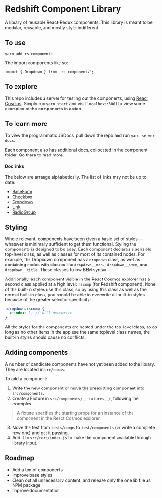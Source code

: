 # Redshift Component Library

A library of reusable React-Redux components. This library is meant to be modular, reusable, and mostly style-indifferent.

## To use

```
yarn add rs-components
```

The import components like so:

```
import { Dropdown } from 'rs-components';
```

## To explore

This repo includes a server for testing out the components, using [React Cosmos](https://github.com/react-cosmos/react-cosmos). Simply run `yarn start` and visit `localhost:3001` to view some examples of the components in action.

## To learn more

To view the programmatic JSDocs, pull down the repo and run `yarn server-docs`.

Each component also has additional docs, collocated in the component folder. Go there to read more.

#### Doc links

The below are arrange alphabetically. The list of links may not be up to date:

- [BaseForm](./src/components/BaseForm/README.md)
- [Checkbox](./src/components/Checkbox/README.md)
- [Dropdown](./src/components/Dropdown/README.md)
- [Link](./src/components/Link/README.md)
- [RadioGroup](./src/components/RadioGroup/README.md)

## Styling

Where relevant, components have been given a basic set of styles -- whatever is minimally sufficient to get them functional. Styling the components is designed to be easy. Each component declares a sensible top-level class, as well as classes for most of its contained nodes. For example, the Dropdown component has a `dropdown` class, as well as containing nodes with classes like `dropdown__menu`, `dropdown__item`, and `dropdown__title`. These classes follow BEM syntax.

Additionally, each component visible in the React Cosmos explorer has a second class applied at a high level: `rscomp` (for Redshift component). None of the built-in styles use this class, so by using this class as well as the normal built-in class, you should be able to overwrite all built-in styles because of the greater selector specificity:

```scss
.dropdown.rscomp {
  z-index: 1; // will overwrite
}
```

All the styles for the components are nested under the top-level class, so as long as no other items in the app use the same toplevel class names, the built-in styles should cause no conflicts.

## Adding components

A number of candidate components have not yet been added to the library. They are located in `src/comps`.

To add a component:

1. Write the new component or move the preexisting component into `src/components`.
2. Create a Fixture in `src/components/__fixtures__/`, following the examples

  > A fixture specifies the starting props for an instance of the component in the React Cosmos explorer.

3. Move the test from `tests/comps` to `test/components` (or write a complete new one) and get it passing.
4. Add it to `src/root/index.js` to make the component available through library input.

## Roadmap

- Add a ton of components
- Improve base styles
- Clean out all unnecessary content, and release only the one lib file as NPM package
- Improve documentation